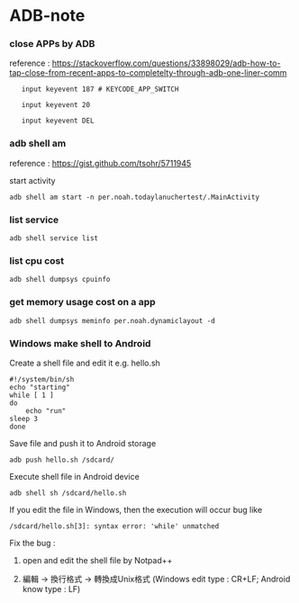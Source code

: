 # ADB-note

### close APPs by ADB

reference : https://stackoverflow.com/questions/33898029/adb-how-to-tap-close-from-recent-apps-to-completelty-through-adb-one-liner-comm

       input keyevent 187 # KEYCODE_APP_SWITCH

       input keyevent 20

       input keyevent DEL       

### adb shell am

reference : https://gist.github.com/tsohr/5711945

start activity
  
    adb shell am start -n per.noah.todaylanuchertest/.MainActivity

### list service

    adb shell service list

### list cpu cost

    adb shell dumpsys cpuinfo

### get memory usage cost on a app  

    adb shell dumpsys meminfo per.noah.dynamiclayout -d
    
### Windows make shell to Android

Create a shell file and edit it e.g. hello.sh
    
    #!/system/bin/sh 
    echo "starting"
    while [ 1 ] 
    do     
        echo "run"     
	sleep 3
    done

Save file and push it to Android storage

    adb push hello.sh /sdcard/

Execute shell file in Android device

    adb shell sh /sdcard/hello.sh
    
If you edit the file in Windows, then the execution will occur bug like 

    /sdcard/hello.sh[3]: syntax error: 'while' unmatched
    
Fix the bug :

1. open and edit the shell file by Notpad++

2. 編輯 -> 換行格式 -> 轉換成Unix格式 (Windows edit type : CR+LF; Android know type : LF)

